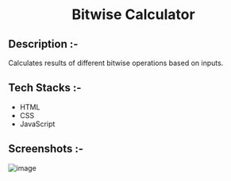 # <p align="center">Bitwise Calculator</p>

## Description :-

Calculates results of different bitwise operations based on inputs.

## Tech Stacks :-

- HTML
- CSS
- JavaScript

## Screenshots :-

![image](https://github.com/Rakesh9100/CalcDiverse/assets/73993775/d6322908-ddc7-4dfe-930d-b9248b4ef84d)
